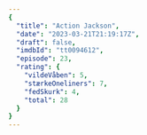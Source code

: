 ```yaml
---
{
  "title": "Action Jackson",
  "date": "2023-03-21T21:19:17Z",
  "draft": false,
  "imdbId": "tt0094612",
  "episode": 23,
  "rating": {
    "vildeVåben": 5,
    "stærkeOneliners": 7,
    "fedSkurk": 4,
    "total": 28
  }
}
---
```


